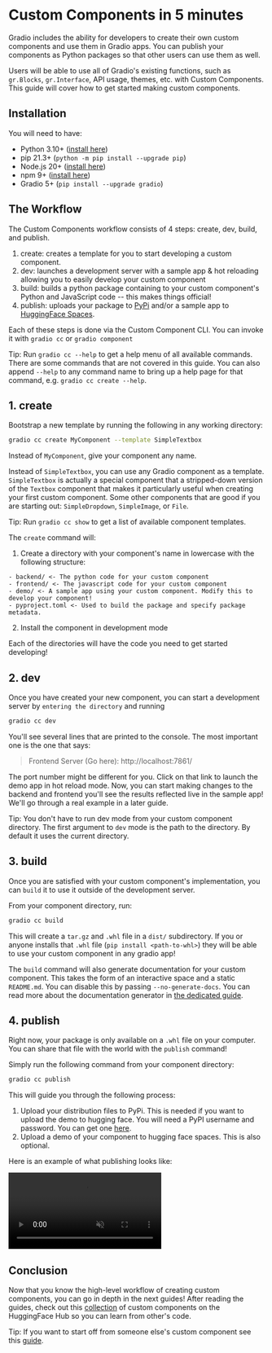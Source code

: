 # Custom Components in 5 minutes

Gradio includes the ability for developers to create their own custom components and use them in Gradio apps. You can publish your components as Python packages so that other users can use them as well.

Users will be able to use all of Gradio's existing functions, such as `gr.Blocks`, `gr.Interface`, API usage, themes, etc. with Custom Components. This guide will cover how to get started making custom components.

## Installation

You will need to have:

* Python 3.10+ (<a href="https://www.python.org/downloads/" target="_blank">install here</a>)
* pip 21.3+ (`python -m pip install --upgrade pip`)
* Node.js 20+ (<a href="https://nodejs.dev/en/download/package-manager/" target="_blank">install here</a>)
* npm 9+ (<a href="https://docs.npmjs.com/downloading-and-installing-node-js-and-npm/" target="_blank">install here</a>)
* Gradio 5+ (`pip install --upgrade gradio`)

## The Workflow

The Custom Components workflow consists of 4 steps: create, dev, build, and publish.

1. create: creates a template for you to start developing a custom component.
2. dev: launches a development server with a sample app & hot reloading allowing you to easily develop your custom component
3. build: builds a python package containing to your custom component's Python and JavaScript code -- this makes things official!
4. publish: uploads your package to [PyPi](https://pypi.org/) and/or a sample app to [HuggingFace Spaces](https://hf.co/spaces).

Each of these steps is done via the Custom Component CLI. You can invoke it with `gradio cc` or `gradio component`

Tip: Run `gradio cc --help` to get a help menu of all available commands. There are some commands that are not covered in this guide. You can also append `--help` to any command name to bring up a help page for that command, e.g. `gradio cc create --help`.

## 1. create

Bootstrap a new template by running the following in any working directory:

```bash
gradio cc create MyComponent --template SimpleTextbox
```

Instead of `MyComponent`, give your component any name.

Instead of `SimpleTextbox`, you can use any Gradio component as a template. `SimpleTextbox` is actually a special component that a stripped-down version of the `Textbox` component that makes it particularly useful when creating your first custom component.
Some other components that are good if you are starting out: `SimpleDropdown`, `SimpleImage`, or `File`.

Tip: Run `gradio cc show` to get a list of available component templates.

The `create` command will:

1. Create a directory with your component's name in lowercase with the following structure:
```directory
- backend/ <- The python code for your custom component
- frontend/ <- The javascript code for your custom component
- demo/ <- A sample app using your custom component. Modify this to develop your component!
- pyproject.toml <- Used to build the package and specify package metadata.
```

2. Install the component in development mode

Each of the directories will have the code you need to get started developing!

## 2. dev

Once you have created your new component, you can start a development server by `entering the directory` and running

```bash
gradio cc dev
```

You'll see several lines that are printed to the console.
The most important one is the one that says:

> Frontend Server (Go here): http://localhost:7861/

The port number might be different for you.
Click on that link to launch the demo app in hot reload mode.
Now, you can start making changes to the backend and frontend you'll see the results reflected live in the sample app!
We'll go through a real example in a later guide.

Tip: You don't have to run dev mode from your custom component directory. The first argument to `dev` mode is the path to the directory. By default it uses the current directory.

## 3. build

Once you are satisfied with your custom component's implementation, you can `build` it to use it outside of the development server.

From your component directory, run:

```bash
gradio cc build
```

This will create a `tar.gz` and `.whl` file in a `dist/` subdirectory.
If you or anyone installs that `.whl` file (`pip install <path-to-whl>`) they will be able to use your custom component in any gradio app!

The `build` command will also generate documentation for your custom component. This takes the form of an interactive space and a static `README.md`. You can disable this by passing `--no-generate-docs`. You can read more about the documentation generator in [the dedicated guide](https://gradio.app/guides/documenting-custom-components).

## 4. publish

Right now, your package is only available on a `.whl` file on your computer.
You can share that file with the world with the `publish` command!

Simply run the following command from your component directory:

```bash
gradio cc publish
```

This will guide you through the following process:

1. Upload your distribution files to PyPi. This is needed if you want to upload the demo to hugging face. You will need a PyPI username and password. You can get one [here](https://pypi.org/account/register/).
2. Upload a demo of your component to hugging face spaces. This is also optional.


Here is an example of what publishing looks like:

<video autoplay muted loop>
  <source src="https://gradio-builds.s3.amazonaws.com/assets/text_with_attachments_publish.mov" type="video/mp4" />
</video>


## Conclusion

Now that you know the high-level workflow of creating custom components, you can go in depth in the next guides!
After reading the guides, check out this [collection](https://huggingface.co/collections/gradio/custom-components-65497a761c5192d981710b12) of custom components on the HuggingFace Hub so you can learn from other's code.

Tip: If you want to start off from someone else's custom component see this [guide](./frequently-asked-questions#do-i-always-need-to-start-my-component-from-scratch).
